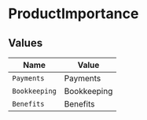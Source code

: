 # ProductImportance


## Values

| Name          | Value         |
| ------------- | ------------- |
| `Payments`    | Payments      |
| `Bookkeeping` | Bookkeeping   |
| `Benefits`    | Benefits      |